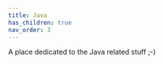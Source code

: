 ```yaml
---
title: Java
has_children: true
nav_order: 3
---
```

A place dedicated to the Java related stuff ;-)
